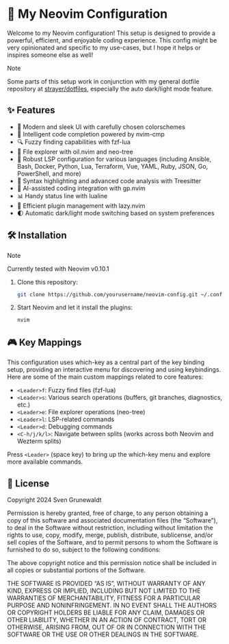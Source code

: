 # 🚀 My Neovim Configuration

Welcome to my Neovim configuration! This setup is designed to provide a powerful, efficient, and enjoyable coding experience. This config might be very opinionated and specific to my use-cases, but I hope it helps or inspires someone else as well!

> [!NOTE]
> Some parts of this setup work in conjunction with my general dotfile repository at [strayer/dotfiles](https://github.com/strayer/dotfiles), especially the auto dark/light mode feature.

## ✨ Features

- 🎨 Modern and sleek UI with carefully chosen colorschemes
- 🧠 Intelligent code completion powered by nvim-cmp
- 🔍 Fuzzy finding capabilities with fzf-lua
- 🌳 File explorer with oil.nvim and neo-tree
- 🔧 Robust LSP configuration for various languages (including Ansible, Bash, Docker, Python, Lua, Terraform, Vue, YAML, Ruby, JSON, Go, PowerShell, and more)
- 🧩 Syntax highlighting and advanced code analysis with Treesitter
- 🤖 AI-assisted coding integration with gp.nvim
- 📊 Handy status line with lualine
- 🚀 Efficient plugin management with lazy.nvim
- 🌓 Automatic dark/light mode switching based on system preferences

## 🛠 Installation

> [!NOTE]
> Currently tested with Neovim v0.10.1

1. Clone this repository:
   ```sh
   git clone https://github.com/yourusername/neovim-config.git ~/.config/nvim
   ```
2. Start Neovim and let it install the plugins:
   ```sh
   nvim
   ```

## 🎮 Key Mappings

This configuration uses which-key as a central part of the key binding setup, providing an interactive menu for discovering and using keybindings. Here are some of the main custom mappings related to core features:

- `<Leader>f`: Fuzzy find files (fzf-lua)
- `<Leader>s`: Various search operations (buffers, git branches, diagnostics, etc.)
- `<Leader>e`: File explorer operations (neo-tree)
- `<Leader>l`: LSP-related commands
- `<Leader>d`: Debugging commands
- `<C-h/j/k/l>`: Navigate between splits (works across both Neovim and Wezterm splits)

Press `<Leader>` (space key) to bring up the which-key menu and explore more available commands.

## 📜 License

Copyright 2024 Sven Grunewaldt

Permission is hereby granted, free of charge, to any person obtaining a copy of this software and associated documentation files (the “Software”), to deal in the Software without restriction, including without limitation the rights to use, copy, modify, merge, publish, distribute, sublicense, and/or sell copies of the Software, and to permit persons to whom the Software is furnished to do so, subject to the following conditions:

The above copyright notice and this permission notice shall be included in all copies or substantial portions of the Software.

THE SOFTWARE IS PROVIDED “AS IS”, WITHOUT WARRANTY OF ANY KIND, EXPRESS OR IMPLIED, INCLUDING BUT NOT LIMITED TO THE WARRANTIES OF MERCHANTABILITY, FITNESS FOR A PARTICULAR PURPOSE AND NONINFRINGEMENT. IN NO EVENT SHALL THE AUTHORS OR COPYRIGHT HOLDERS BE LIABLE FOR ANY CLAIM, DAMAGES OR OTHER LIABILITY, WHETHER IN AN ACTION OF CONTRACT, TORT OR OTHERWISE, ARISING FROM, OUT OF OR IN CONNECTION WITH THE SOFTWARE OR THE USE OR OTHER DEALINGS IN THE SOFTWARE.

